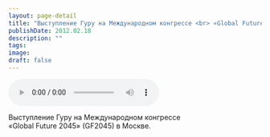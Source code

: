 ```yaml
---
layout: page-detail
title: "Выступление Гуру на Международном конгрессе <br> «Global Future 2045» (GF2045) в Москве"
publishDate: 2012.02.18
description: ""
tags:
image:
draft: false
---
```


<audio title="2012.02.18 - Выступление Гуру на Международном конгрессе <br> «Global Future 2045» (GF2045) в Москве.mp3" src="https://filer-api.advayta.org/v1.0/public/files/75303" controls=""></audio>

 Выступление Гуру на Международном конгрессе   
 «Global Future 2045» (GF2045) в Москве.  

  
